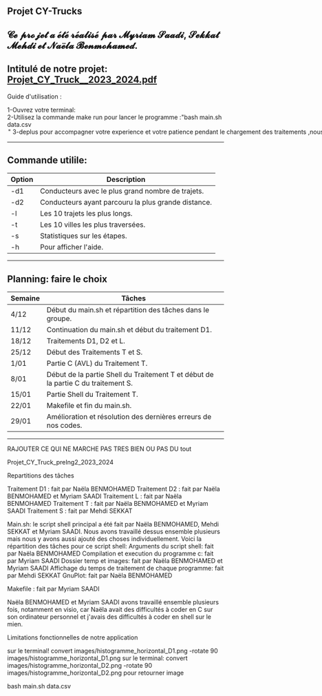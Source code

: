 
Projet CY-Trucks
----------------

𝓒𝓮 𝓹𝓻𝓸𝓳𝓮𝓽 𝓪 𝓮́𝓽𝓮́ 𝓻𝓮́𝓪𝓵𝓲𝓼𝓮́ 𝓹𝓪𝓻 𝓜𝔂𝓻𝓲𝓪𝓶 𝓢𝓪𝓪𝓭𝓲, 𝓢𝓮𝓴𝓴𝓪𝓽 𝓜𝓮𝓱𝓭𝓲 𝓮𝓽 𝓝𝓪𝓮̈𝓵𝓪 𝓑𝓮𝓷𝓶𝓸𝓱𝓪𝓶𝓮𝓭.
----------------------------------------------------------------------------------------------------------------------------------------------------------------------------------------------------------------
Intitulé de notre projet: [Projet_CY_Truck__2023_2024.pdf](https://github.com/Myri23/Projet-Info-3/files/14142567/Projet_CY_Truck__2023_2024.pdf)
-

Guide d'utilisation :        

1-Ouvrez votre terminal:                                                                                                                                                      
2-Utilisez la commande make run pour lancer le programme :"bash main.sh data.csv <option>"                                                                                
3-deplus pour accompagner votre experience et votre patience pendant le chargement des traitements ,nous vous invitons à ecouter cette musique:

--------------------------------------------------------------------------------------------------------------------------------------------------------------------------------------------------------
Commande utilile:
--

| Option | Description                                            |
|--------|--------------------------------------------------------|
| -d1    | Conducteurs avec le plus grand nombre de trajets.      |
| -d2    | Conducteurs ayant parcouru la plus grande distance.   |
| -l     | Les 10 trajets les plus longs.                        |
| -t     | Les 10 villes les plus traversées.                    |
| -s     | Statistiques sur les étapes.                          |
| -h     | Pour afficher l'aide.                                 |

----------------------------------------------------------------------------------------------------------------------------------------------------------------------------------------------------------------

Planning: faire le choix
--

| Semaine             | Tâches                                                                       |
|---------------------|------------------------------------------------------------------------------|
| 4/12                | Début du main.sh et répartition des tâches dans le groupe.                   |
| 11/12               | Continuation du main.sh et début du traitement D1.                           |
| 18/12               | Traitements D1, D2 et L.                                                    |
| 25/12               | Début des Traitements T et S.                                               |
| 1/01                | Partie C (AVL) du Traitement T.                                             |
| 8/01                | Début de la partie Shell du Traitement T et début de la partie C du traitement S. |
| 15/01               | Partie Shell du Traitement T.                                               |
| 22/01               | Makefile et fin du main.sh.                                                 |
| 29/01               | Amélioration et résolution des dernières erreurs de nos codes.               |


----------------------------------------------------------------------------------------------------------------------------------------------------------------------------------------------------------------



RAJOUTER CE QUI NE MARCHE PAS TRES BIEN OU PAS DU tout

Projet_CY_Truck_preIng2_2023_2024

Repartitions des tâches

Traitement D1 : fait par Naëla BENMOHAMED
Traitement D2 : fait par Naëla BENMOHAMED et Myriam SAADI
Traitement L : fait par Naëla BENMOHAMED
Traitement T : fait par Naëla BENMOHAMED et Myriam SAADI
Traitement S : fait par Mehdi SEKKAT

Main.sh: le script shell principal a été fait par Naëla BENMOHAMED, Mehdi SEKKAT et Myriam SAADI. Nous avons travaillé dessus ensemble plusieurs mais nous y avons aussi ajouté des choses individuellement. Voici la répartition des tâches pour ce script shell:
Arguments du script shell: fait par Naëla BENMOHAMED
Compilation et execution du programme c: fait par Myriam SAADI
Dossier temp et images: fait par Naëla BENMOHAMED et Myriam SAADI
Affichage du temps de traitement de chaque programme: fait par Mehdi SEKKAT
GnuPlot: fait par Naëla BENMOHAMED

Makefile : fait par Myriam SAADI

Naëla BENMOHAMED et Myriam SAADI avons travaillé ensemble plusieurs fois, notamment en visio, car Naëla avait des difficultés à coder en C sur son ordinateur personnel et j'avais des difficultés à coder en shell sur le mien.

Limitations fonctionnelles de notre application 

sur le terminal! convert images/histogramme_horizontal_D1.png -rotate 90 images/histogramme_horizontal_D1.png
sur le terminal: convert images/histogramme_horizontal_D2.png -rotate 90 images/histogramme_horizontal_D2.png
pour retourner image

bash main.sh data.csv <option>
